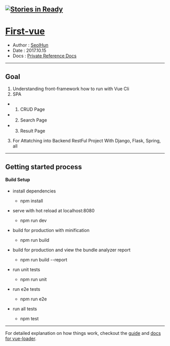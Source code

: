 [![Stories in Ready](https://badge.waffle.io/Seolhun/only-vue-project.png?label=ready&title=Ready)](https://waffle.io/Seolhun/only-vue-project?utm_source=badge)
---
# [First-vue](https://github.com/Seolhun/only-vue-project)

- Author : [SeolHun](https://github.com/SeolHun)
- Date : 2017.10.15 
- Docs : [Private Reference Docs](https://github.com/Seolhun/my-business-idea/blob/master/README.md)

---
## Goal
1. Understanding front-framework how to run with Vue Cli
2. SPA
  - 1. CRUD Page
  - 2. Search Page
  - 3. Result Page
3. For Attatching into Backend RestFul Project With Django, Flask, Spring, all

---
## Getting started process
#### Build Setup
- install dependencies
  - npm install

- serve with hot reload at localhost:8080
  - npm run dev

- build for production with minification
  - npm run build

- build for production and view the bundle analyzer report
  - npm run build --report

- run unit tests
  - npm run unit

- run e2e tests
  - npm run e2e

- run all tests
  - npm test

---
For detailed explanation on how things work, checkout the [guide](http://vuejs-templates.github.io/webpack/) and [docs for vue-loader](http://vuejs.github.io/vue-loader).
